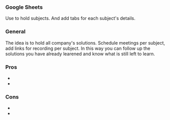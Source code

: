 ### Google Sheets
Use to hold subjects. And add tabs for each subject's details.
    
### General
The idea is to hold all company's solutions.
Schedule meetings per subject, add links for recording per subject.
In this way you can follow up the solutions you have already learened and know what is still left to learn.
    
### Pros
-
-
    
### Cons
- 
-
